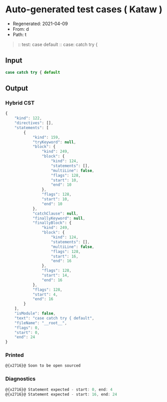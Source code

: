 # Auto-generated test cases ( Kataw )
- Regenerated: 2021-04-09
- From: d
- Path: t
> :: test: case default
> :: case: catch try {
## Input

`````js
case catch try { default
`````

## Output

### Hybrid CST

```javascript
{
    "kind": 122,
    "directives": [],
    "statements": [
        {
            "kind": 159,
            "tryKeyword": null,
            "block": {
                "kind": 249,
                "block": {
                    "kind": 124,
                    "statements": [],
                    "multiLine": false,
                    "flags": 128,
                    "start": 10,
                    "end": 10
                },
                "flags": 128,
                "start": 10,
                "end": 10
            },
            "catchClause": null,
            "finallyKeyword": null,
            "finallyBlock": {
                "kind": 249,
                "block": {
                    "kind": 124,
                    "statements": [],
                    "multiLine": false,
                    "flags": 128,
                    "start": 16,
                    "end": 16
                },
                "flags": 128,
                "start": 14,
                "end": 16
            },
            "flags": 128,
            "start": 4,
            "end": 16
        }
    ],
    "isModule": false,
    "text": "case catch try { default",
    "fileName": "__root__",
    "flags": 0,
    "start": 0,
    "end": 24
}
```

### Printed

```javascript
@{x2716}@ Soon to be open sourced
```

### Diagnostics

```javascript
@{x2716}@ Statement expected - start: 0, end: 4
@{x2716}@ Statement expected - start: 16, end: 24

```

